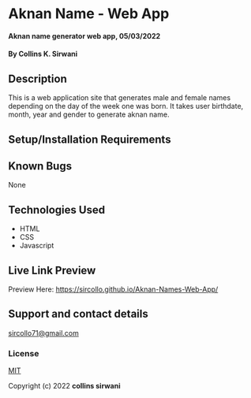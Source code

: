 # Aknan Name - Web App
#### Aknan name generator web app, 05/03/2022
#### By Collins K. Sirwani
## Description
This is a web application site that generates male and female names depending on the day of the week one was born.
It takes user birthdate, month, year and gender to generate aknan name.
## Setup/Installation Requirements

## Known Bugs
None
## Technologies Used
* HTML
* CSS
* Javascript
## Live Link Preview
Preview Here: https://sircollo.github.io/Aknan-Names-Web-App/
## Support and contact details
sircollo71@gmail.com
### License
[MIT](https://github.com/sircollo/Aknan-Names-Web-App/blob/main/LICENSE)

Copyright (c) 2022 **collins sirwani**